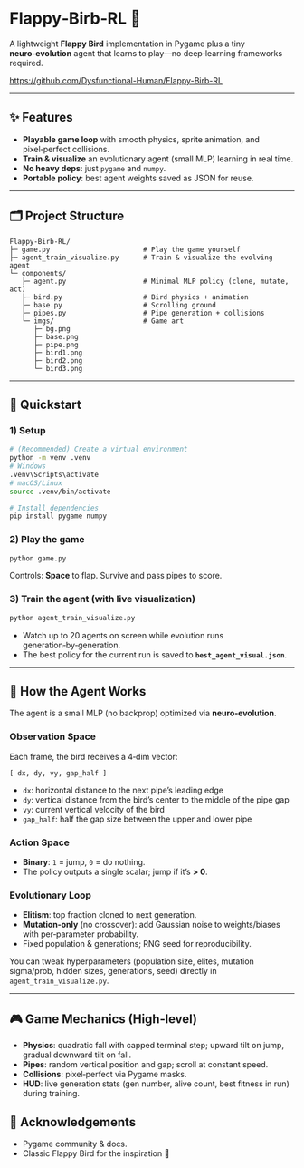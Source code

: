 # Flappy‑Birb‑RL 🐤

A lightweight **Flappy Bird** implementation in Pygame plus a tiny **neuro‑evolution** agent that learns to play—no deep‑learning frameworks required.

https://github.com/Dysfunctional-Human/Flappy-Birb-RL

---

## ✨ Features
- **Playable game loop** with smooth physics, sprite animation, and pixel‑perfect collisions.
- **Train & visualize** an evolutionary agent (small MLP) learning in real time.
- **No heavy deps**: just `pygame` and `numpy`.
- **Portable policy**: best agent weights saved as JSON for reuse.

---

## 🗂️ Project Structure
```
Flappy-Birb-RL/
├─ game.py                       # Play the game yourself
├─ agent_train_visualize.py      # Train & visualize the evolving agent
└─ components/
   ├─ agent.py                   # Minimal MLP policy (clone, mutate, act)
   ├─ bird.py                    # Bird physics + animation
   ├─ base.py                    # Scrolling ground
   ├─ pipes.py                   # Pipe generation + collisions
   └─ imgs/                      # Game art
      ├─ bg.png
      ├─ base.png
      ├─ pipe.png
      ├─ bird1.png
      ├─ bird2.png
      └─ bird3.png
```

---

## 🚀 Quickstart

### 1) Setup
```bash
# (Recommended) Create a virtual environment
python -m venv .venv
# Windows
.venv\Scripts\activate
# macOS/Linux
source .venv/bin/activate

# Install dependencies
pip install pygame numpy
```

### 2) Play the game
```bash
python game.py
```
Controls: **Space** to flap. Survive and pass pipes to score.

### 3) Train the agent (with live visualization)
```bash
python agent_train_visualize.py
```
- Watch up to 20 agents on screen while evolution runs generation‑by‑generation.
- The best policy for the current run is saved to **`best_agent_visual.json`**.
---

## 🧠 How the Agent Works
The agent is a small MLP (no backprop) optimized via **neuro‑evolution**.

### Observation Space
Each frame, the bird receives a 4‑dim vector:
```
[ dx, dy, vy, gap_half ]
```
- `dx`: horizontal distance to the next pipe’s leading edge
- `dy`: vertical distance from the bird’s center to the middle of the pipe gap
- `vy`: current vertical velocity of the bird
- `gap_half`: half the gap size between the upper and lower pipe

### Action Space
- **Binary**: `1` = jump, `0` = do nothing.
- The policy outputs a single scalar; jump if it’s **> 0**.

### Evolutionary Loop
- **Elitism**: top fraction cloned to next generation.
- **Mutation‑only** (no crossover): add Gaussian noise to weights/biases with per‑parameter probability.
- Fixed population & generations; RNG seed for reproducibility.

You can tweak hyperparameters (population size, elites, mutation sigma/prob, hidden sizes, generations, seed) directly in `agent_train_visualize.py`.

---

## 🎮 Game Mechanics (High‑level)
- **Physics**: quadratic fall with capped terminal step; upward tilt on jump, gradual downward tilt on fall.
- **Pipes**: random vertical position and gap; scroll at constant speed.
- **Collisions**: pixel‑perfect via Pygame masks.
- **HUD**: live generation stats (gen number, alive count, best fitness in run) during training.

## 🙌 Acknowledgements
- Pygame community & docs.
- Classic Flappy Bird for the inspiration 💛

